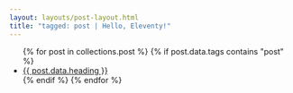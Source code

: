 ```yaml
---
layout: layouts/post-layout.html
title: "tagged: post | Hello, Eleventy!"
---
```

<ul>
  {% for post in collections.post %}
    {% if post.data.tags contains "post" %}
      <li><a href="{{ post.url }}">{{ post.data.heading }}</a></li>
    {% endif %}
  {% endfor %}
</ul>